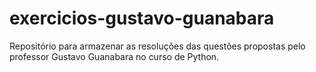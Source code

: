 # exercicios-gustavo-guanabara
Repositório para armazenar as resoluções das questões propostas pelo professor Gustavo Guanabara no curso de Python.
